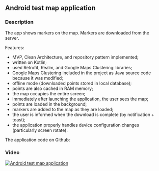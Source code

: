 ## Android test map application 

### Description

The app shows markers on the map. Markers are downloaded from the server.
  
Features:
- MVP, Clean Architecture, and repository pattern implemented;
- written on Kotlin;
- used Retrofit, Realm, and Google Maps Clustering libraries;
- Google Maps Clustering included in the project as Java source code because it was modified;
- offline mode (downloaded points stored in local database);
- points are also cached in RAM memory;
- the map occupies the entire screen;
- immediately after launching the application, the user sees the map;
- points are loaded in the background;
- markers are added to the map as they are loaded;
- the user is informed when the download is complete (by notification + toast);
- the application properly handles device configuration changes (particularly screen rotate).

The application code on Github: 

### Video
[![Android test map application](https://img.youtube.com/vi/UCqQKKrmFAE/0.jpg)](https://www.youtube.com/watch?v=UCqQKKrmFAE)
